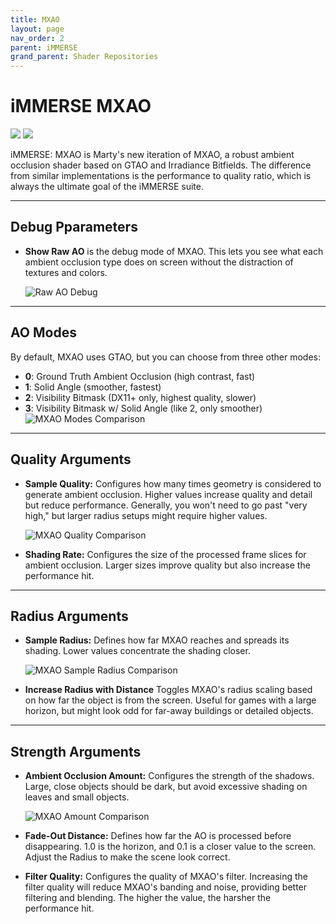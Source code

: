 ```yaml
---
title: MXAO
layout: page
nav_order: 2
parent: iMMERSE
grand_parent: Shader Repositories
---
```


<!-- Calls the CSS for the script that runs the sliders on the page -->
<!-- Why this is required, I will never fucking know because I tried everything to possibly get it to work without needing it LMAO -->
<link rel="stylesheet" href="{{ '/assets/css/juxtapose.css' | relative_url }}">

# iMMERSE MXAO

<div class="juxtapose" data-mode="horizontal">
 <img src="../images/mxao_header_off.webp" data-label="Disabled">
 <img src="../images/mxao_header_on.webp" data-label="Enabled">
</div>

iMMERSE: MXAO is Marty's new iteration of MXAO, a robust ambient occlusion shader based on GTAO and Irradiance Bitfields. The difference from similar implementations is the performance to quality ratio, which is always the ultimate goal of the iMMERSE suite.

---

## Debug Pparameters

* **Show Raw AO** is the debug mode of MXAO. This lets you see what each ambient occlusion type does on screen without the distraction of textures and colors.

    ![Raw AO Debug](../images/mxao_raw.webp)

---

## AO Modes

By default, MXAO uses GTAO, but you can choose from three other modes:

* **0**: Ground Truth Ambient Occlusion (high contrast, fast)
* **1**: Solid Angle (smoother, fastest)
* **2**: Visibility Bitmask (DX11+ only, highest quality, slower)
* **3**: Visibility Bitmask w/ Solid Angle (like 2, only smoother)
    ![MXAO Modes Comparison](../images/mxao_comparison_numbered.webp)

---

## Quality Arguments

* **Sample Quality:** Configures how many times geometry is considered to generate ambient occlusion. Higher values increase quality and detail but reduce performance. Generally, you won't need to go past "very high," but larger radius setups might require higher values.

    ![MXAO Quality Comparison](../images/mxao_quality_comparison.webp)

* **Shading Rate:** Configures the size of the processed frame slices for ambient occlusion. Larger sizes improve quality but also increase the performance hit.

---

## Radius Arguments

* **Sample Radius:** Defines how far MXAO reaches and spreads its shading. Lower values concentrate the shading closer.

    ![MXAO Sample Radius Comparison](../images/mxao_sampleradius_comparison_numbered.webp)

* **Increase Radius with Distance** Toggles MXAO's radius scaling based on how far the object is from the screen. Useful for games with a large horizon, but might look odd for far-away buildings or detailed objects.

---

## Strength Arguments

* **Ambient Occlusion Amount:** Configures the strength of the shadows. Large, close objects should be dark, but avoid excessive shading on leaves and small objects.

    ![MXAO Amount Comparison](../images/mxao_amount_comparison.webp)

* **Fade-Out Distance:** Defines how far the AO is processed before disappearing. 1.0 is the horizon, and 0.1 is a closer value to the screen. Adjust the Radius to make the scene look correct.

* **Filter Quality:** Configures the quality of MXAO's filter. Increasing the filter quality will reduce MXAO's banding and noise, providing better filtering and blending. The higher the value, the harsher the performance hit.

<!-- Ending script that runs the sliders on the page -->
<script src="{{ '/assets/js/juxtapose.js' | relative_url }}"></script>
<script>
  document.addEventListener('DOMContentLoaded', function () {
    Juxtapose.make();
  });
</script>
